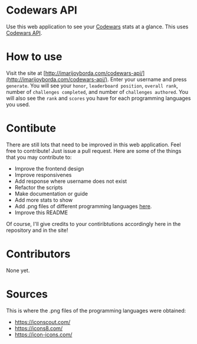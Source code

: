 # Codewars API
Use this web application to see your [Codewars](https://www.codewars.com/) stats at a glance. This uses [Codewars API](https://dev.codewars.com/#introduction).

# How to use
Visit the site at [http://imarijoyborda.com/codewars-api/](http://imarijoyborda.com/codewars-api/). Enter your username and press `generate`. You will see your `honor`, `leaderboard position`, `overall rank`, number of `challenges completed`, and number of `challenges authored`. You will also see the `rank` and `scores` you have for each programming languages you used.

# Contibute
There are still lots that need to be improved in this web application. Feel free to contribute! Just issue a pull request. Here are some of the things that you may contribute to:
* Improve the frontend design
* Improve responsivenes
* Add response where username does not exist
* Refactor the scripts
* Make documentation or guide
* Add more stats to show
* Add .png files of different programming languages [here](https://github.com/ijborda/codewars-api/tree/main/assets/proglang). 
* Improve this README

Of course, I'll give credits to your contiribtutions accordingly here in the repository and in the site! 

# Contributors
None yet. 

# Sources
This is where the .png files of the programming languages were obtained:
* https://iconscout.com/
* https://icons8.com/
* https://icon-icons.com/
